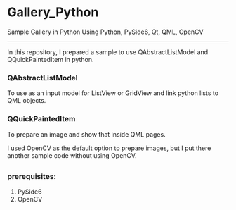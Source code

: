 # Gallery_Python
Sample Gallery in Python
Using Python, PySide6, Qt, QML, OpenCV

----------------------------------
In this repository, I prepared a sample to use QAbstractListModel and QQuickPaintedItem in python.

### QAbstractListModel
To use as an input model for ListView or GridView and link python lists to QML objects.

### QQuickPaintedItem
To prepare an image and show that inside QML pages.

I used OpenCV as the default option to prepare images, but I put there another sample code without using OpenCV.

##

### prerequisites: 
  1. PySide6
  2. OpenCV